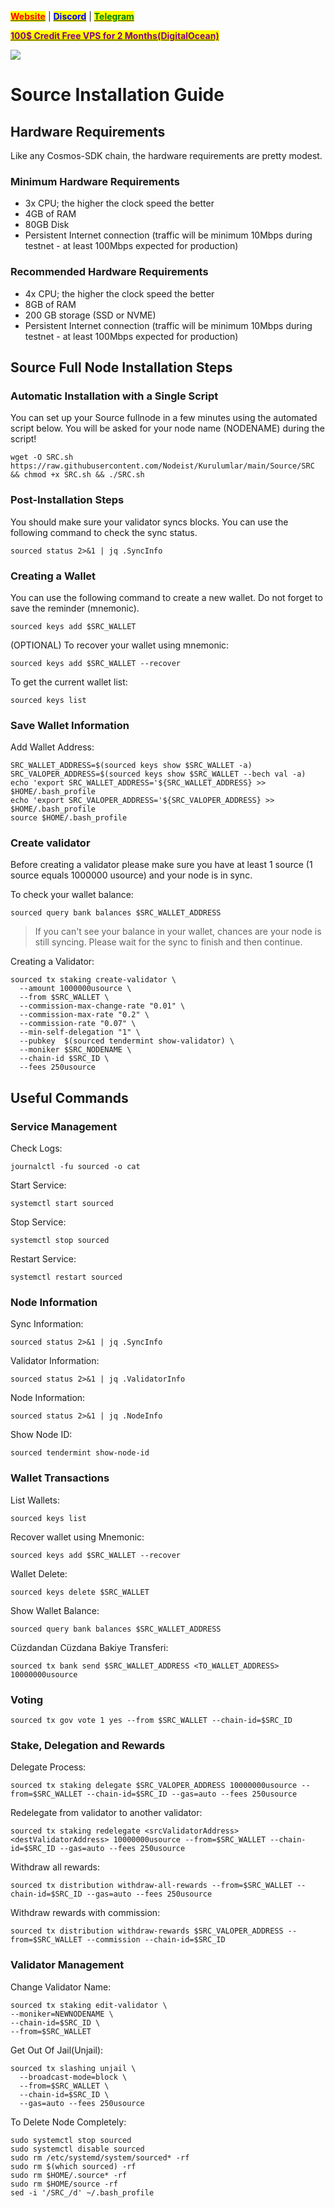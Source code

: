 &#x20;                                                       [<mark style="color:red;">**Website**</mark>](https://nodeist.net/) | [<mark style="color:blue;">**Discord**</mark>](https://discord.gg/ypx7mJ6Zzb) | [<mark style="color:green;">**Telegram**</mark>](https://t.me/noodeist)

&#x20;                                     [<mark style="color:purple;">**100$ Credit Free VPS for 2 Months(DigitalOcean)**</mark>](https://www.digitalocean.com/?refcode=410c988c8b3e&utm_campaign=Referral_Invite&utm_medium=Referral_Program&utm_source=badge)

![](https://i.hizliresim.com/jvok3zq.png)

# Source Installation Guide
## Hardware Requirements
Like any Cosmos-SDK chain, the hardware requirements are pretty modest.

### Minimum Hardware Requirements
  - 3x CPU; the higher the clock speed the better
  - 4GB of RAM
  - 80GB Disk
  - Persistent Internet connection (traffic will be minimum 10Mbps during testnet - at least 100Mbps expected for production)

### Recommended Hardware Requirements
  - 4x CPU; the higher the clock speed the better
  - 8GB of RAM
  - 200 GB storage (SSD or NVME)
  - Persistent Internet connection (traffic will be minimum 10Mbps during testnet - at least 100Mbps expected for production)

## Source Full Node Installation Steps
### Automatic Installation with a Single Script
You can set up your Source fullnode in a few minutes using the automated script below.
You will be asked for your node name (NODENAME) during the script!

```
wget -O SRC.sh https://raw.githubusercontent.com/Nodeist/Kurulumlar/main/Source/SRC && chmod +x SRC.sh && ./SRC.sh
```

### Post-Installation Steps

You should make sure your validator syncs blocks.
You can use the following command to check the sync status.
```
sourced status 2>&1 | jq .SyncInfo
```

### Creating a Wallet
You can use the following command to create a new wallet. Do not forget to save the reminder (mnemonic).
```
sourced keys add $SRC_WALLET
```

(OPTIONAL) To recover your wallet using mnemonic:
```
sourced keys add $SRC_WALLET --recover
```

To get the current wallet list:
```
sourced keys list
```

### Save Wallet Information
Add Wallet Address:
```
SRC_WALLET_ADDRESS=$(sourced keys show $SRC_WALLET -a)
SRC_VALOPER_ADDRESS=$(sourced keys show $SRC_WALLET --bech val -a)
echo 'export SRC_WALLET_ADDRESS='${SRC_WALLET_ADDRESS} >> $HOME/.bash_profile
echo 'export SRC_VALOPER_ADDRESS='${SRC_VALOPER_ADDRESS} >> $HOME/.bash_profile
source $HOME/.bash_profile
```


### Create validator
Before creating a validator please make sure you have at least 1 source (1 source equals 1000000 usource) and your node is in sync.

To check your wallet balance:
```
sourced query bank balances $SRC_WALLET_ADDRESS
```
> If you can't see your balance in your wallet, chances are your node is still syncing. Please wait for the sync to finish and then continue.

Creating a Validator:
```
sourced tx staking create-validator \
  --amount 1000000usource \
  --from $SRC_WALLET \
  --commission-max-change-rate "0.01" \
  --commission-max-rate "0.2" \
  --commission-rate "0.07" \
  --min-self-delegation "1" \
  --pubkey  $(sourced tendermint show-validator) \
  --moniker $SRC_NODENAME \
  --chain-id $SRC_ID \
  --fees 250usource
```



## Useful Commands
### Service Management
Check Logs:
```
journalctl -fu sourced -o cat
```

Start Service:
```
systemctl start sourced
```

Stop Service:
```
systemctl stop sourced
```

Restart Service:
```
systemctl restart sourced
```

### Node Information
Sync Information:
```
sourced status 2>&1 | jq .SyncInfo
```

Validator Information:
```
sourced status 2>&1 | jq .ValidatorInfo
```

Node Information:
```
sourced status 2>&1 | jq .NodeInfo
```

Show Node ID:
```
sourced tendermint show-node-id
```

### Wallet Transactions
List Wallets:
```
sourced keys list
```

Recover wallet using Mnemonic:
```
sourced keys add $SRC_WALLET --recover
```

Wallet Delete:
```
sourced keys delete $SRC_WALLET
```

Show Wallet Balance:
```
sourced query bank balances $SRC_WALLET_ADDRESS
```

Cüzdandan Cüzdana Bakiye Transferi:
```
sourced tx bank send $SRC_WALLET_ADDRESS <TO_WALLET_ADDRESS> 10000000usource
```

### Voting
```
sourced tx gov vote 1 yes --from $SRC_WALLET --chain-id=$SRC_ID
```

### Stake, Delegation and Rewards
Delegate Process:
```
sourced tx staking delegate $SRC_VALOPER_ADDRESS 10000000usource --from=$SRC_WALLET --chain-id=$SRC_ID --gas=auto --fees 250usource
```

Redelegate from validator to another validator:
```
sourced tx staking redelegate <srcValidatorAddress> <destValidatorAddress> 10000000usource --from=$SRC_WALLET --chain-id=$SRC_ID --gas=auto --fees 250usource
```

Withdraw all rewards:
```
sourced tx distribution withdraw-all-rewards --from=$SRC_WALLET --chain-id=$SRC_ID --gas=auto --fees 250usource
```

Withdraw rewards with commission:
```
sourced tx distribution withdraw-rewards $SRC_VALOPER_ADDRESS --from=$SRC_WALLET --commission --chain-id=$SRC_ID
```

### Validator Management
Change Validator Name:
```
sourced tx staking edit-validator \
--moniker=NEWNODENAME \
--chain-id=$SRC_ID \
--from=$SRC_WALLET
```

Get Out Of Jail(Unjail): 
```
sourced tx slashing unjail \
  --broadcast-mode=block \
  --from=$SRC_WALLET \
  --chain-id=$SRC_ID \
  --gas=auto --fees 250usource
```

To Delete Node Completely:
```
sudo systemctl stop sourced
sudo systemctl disable sourced
sudo rm /etc/systemd/system/sourced* -rf
sudo rm $(which sourced) -rf
sudo rm $HOME/.source* -rf
sudo rm $HOME/source -rf
sed -i '/SRC_/d' ~/.bash_profile
```
